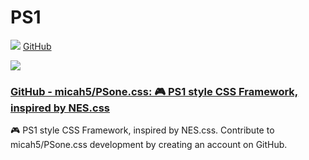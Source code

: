 # PS1

![](https://github.githubassets.com/favicons/favicon.svg) [GitHub](https://github.com/micah5/PSone.css)

![](https://forum.codeselfstudy.com/uploads/default/optimized/2X/1/1f1e9a66e9c9c583f43fca5ce2e972187edd5057_2_690x345.png)

### [GitHub - micah5/PSone.css: 🎮 PS1 style CSS Framework, inspired by NES.css](https://github.com/micah5/PSone.css)

🎮 PS1 style CSS Framework, inspired by NES.css. Contribute to micah5/PSone.css development by creating an account on GitHub.
